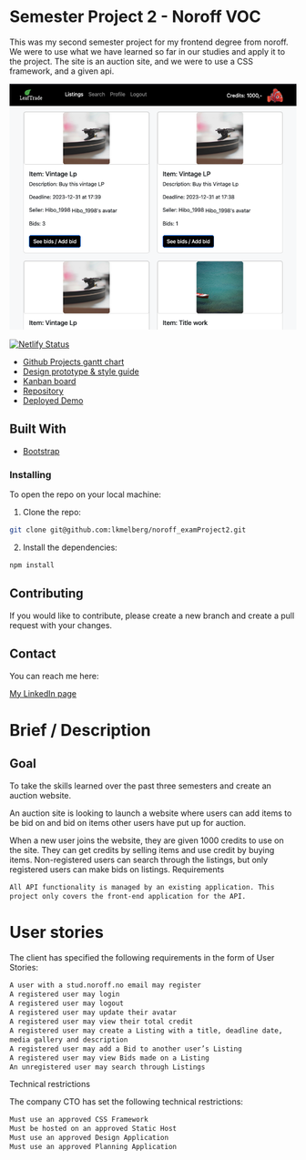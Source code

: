 # Semester Project 2 - Noroff VOC

This was my second semester project for my frontend degree from noroff. We were to use what we have learned so far in our studies and apply it to the project. The site is an auction site, and we were to use a CSS framework, and a given api.

  <img src="/images/preview.png"  />

[![Netlify Status](https://api.netlify.com/api/v1/badges/e0970ec5-601f-42a4-80c7-14c8bae6da7f/deploy-status)](https://app.netlify.com/sites/splendid-rabanadas-10d73c/deploys)

- [Github Projects gantt chart](https://github.com/users/lkmelberg/projects/2/views/6)
- [Design prototype & style guide](https://www.figma.com/file/1ux4GLGxHMBUV48ZSOSnhE/melberg_semester_project_2?type=design&node-id=0%3A1&t=zO7dHWCDWvFwJPOA-1)
- [Kanban board](https://github.com/users/lkmelberg/projects/2)
- [Repository](https://github.com/lkmelberg/noroff_semester_project_2)
- [Deployed Demo](https://main--splendid-rabanadas-10d73c.netlify.app)

## Built With

- [Bootstrap](https://getbootstrap.com/)

### Installing

To open the repo on your local machine:

1. Clone the repo:

```bash
git clone git@github.com:lkmelberg/noroff_examProject2.git
```

2. Install the dependencies:

```bash
npm install
```

## Contributing

If you would like to contribute, please create a new branch and create a pull request with your changes.

## Contact

You can reach me here:

[My LinkedIn page](https://www.linkedin.com/in/linn-melberg-5788a11b6/)

# Brief / Description

## Goal

To take the skills learned over the past three semesters and create an auction website.

An auction site is looking to launch a website where users can add items to be bid on and bid on items other users have put up for auction.

When a new user joins the website, they are given 1000 credits to use on the site. They can get credits by selling items and use credit by buying items. Non-registered users can search through the listings, but only registered users can make bids on listings.
Requirements

    All API functionality is managed by an existing application. This project only covers the front-end application for the API.

# User stories

The client has specified the following requirements in the form of User Stories:

    A user with a stud.noroff.no email may register
    A registered user may login
    A registered user may logout
    A registered user may update their avatar
    A registered user may view their total credit
    A registered user may create a Listing with a title, deadline date, media gallery and description
    A registered user may add a Bid to another user’s Listing
    A registered user may view Bids made on a Listing
    An unregistered user may search through Listings

Technical restrictions

The company CTO has set the following technical restrictions:

    Must use an approved CSS Framework
    Must be hosted on an approved Static Host
    Must use an approved Design Application
    Must use an approved Planning Application
